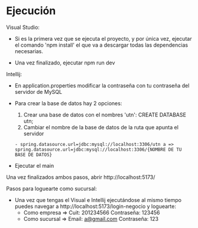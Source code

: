 # Ejecución

Visual Studio:
  - Si es la primera vez que se ejecuta el proyecto, y por única vez, ejecutar el
      comando 'npm install' el que va a descargar todas las dependencias necesarias.

  - Una vez finalizado, ejecutar npm run dev

Intellij: 
  - En application.properties modificar la contraseña con tu contraseña del servidor de MySQL
  - Para crear la base de datos hay 2 opciones:
      1) Crear una base de datos con el nombres 'utn': CREATE DATABASE utn;
      2) Cambiar el nombre de la base de datos de la ruta que apunta el servidor
         
        - spring.datasource.url=jdbc:mysql://localhost:3306/utn a => spring.datasource.url=jdbc:mysql://localhost:3306/{NOMBRE DE TU BASE DE DATOS}
    
  - Ejecutar el main

Una vez finalizados ambos pasos, abrir http://localhost:5173/

Pasos para loguearte como sucursal:
  - Una vez que tengas el Visual e Intellij ejecutándose al mismo tiempo puedes navegar a http://localhost:5173/login-negocio y loguearte:
    - Como empresa => Cuit: 201234566 Contraseña: 123456
    - Como sucursal => Email: a@gmail.com Contraseña: 123 
